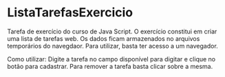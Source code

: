 # ListaTarefasExercicio
Tarefa de exercício do curso de Java Script.
O exercício constitui em criar uma lista de tarefas web. Os dados ficam armazenados no arquivos temporários do navegdaor.
Para utilizar, basta ter acesso a um navegador.

Como utilizar: Digite a tarefa no campo disponível para digitar e clique no botão para cadastrar. Para remover a tarefa basta clicar sobre a mesma.
